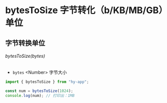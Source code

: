 # bytesToSize 字节转化（b/KB/MB/GB）单位

## 字节转换单位
###### bytesToSize(bytes)

- `bytes` \<Number> 字节大小

```javascript
import { bytesToSize } from "hy-app";

const num = bytesToSize(1024);
console.log(num); // 打印出：1MB
```